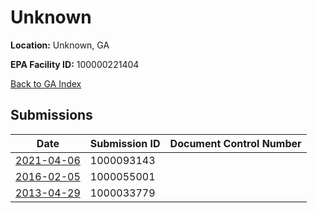 # Unknown

**Location:** Unknown, GA

**EPA Facility ID:** 100000221404

[Back to GA Index](../../index.md)

## Submissions

| Date | Submission ID | Document Control Number |
|------|--------------|-------------------------|
| [2021-04-06](submissions/1000093143.md) | 1000093143 |  |
| [2016-02-05](submissions/1000055001.md) | 1000055001 |  |
| [2013-04-29](submissions/1000033779.md) | 1000033779 |  |
